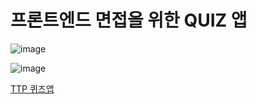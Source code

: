 # 프론트엔드 면접을 위한 QUIZ 앱

![image](https://github.com/ttp-festudy/next-quiz-app/assets/79128016/279353d8-3754-4f36-9c0d-a79a22270d92)

![image](https://github.com/ttp-festudy/next-quiz-app/assets/79128016/e8967906-6844-415e-84aa-ace01b90216c)

[TTP 퀴즈앱](https://ttp-quiz-8n8ecvmuk-rlawlsdn263s-projects.vercel.app/)

